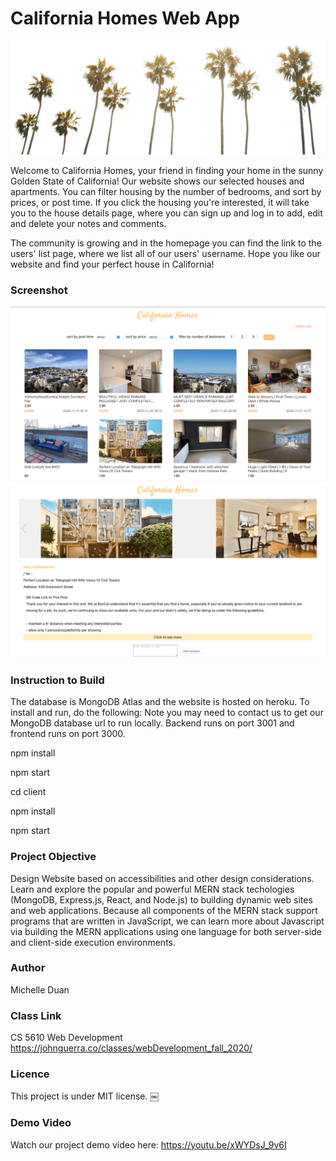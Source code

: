 # California Homes Web App

![](client/public/palmtrees.png)

Welcome to California Homes, your friend in finding your home in the sunny Golden State of California! Our website shows our selected houses and apartments. You can filter housing by the number of bedrooms, and sort by prices, or post time. If you click the housing you're interested, it will take you to the house details page, where you can sign up and log in to add, edit and delete your notes and comments.

The community is growing and in the homepage you can find the link to the users' list page, where we list all of our users' username. Hope you like our website and find your perfect house in California!

### Screenshot

![](client/public/screenshot1.png)
![](client/public/screenshot2.png)

### Instruction to Build

The database is MongoDB Atlas and the website is hosted on heroku. To install and run, do the following:
Note you may need to contact us to get our MongoDB database url to run locally. Backend runs on port 3001 and frontend runs on port 3000.

npm install

npm start

cd client

npm install

npm start

### Project Objective

Design Website based on accessibilities and other design considerations. Learn and explore the popular and powerful MERN stack techologies (MongoDB, Express.js, React, and Node.js) to building dynamic web sites and web applications. Because all components of the MERN stack support programs that are written in JavaScript, we can learn more about Javascript via building the MERN applications using one language for both server-side and client-side execution environments.

### Author

Michelle Duan

### Class Link

CS 5610 Web Development
https://johnguerra.co/classes/webDevelopment_fall_2020/

### Licence

This project is under MIT license.
￼

### Demo Video

Watch our project demo video here:
https://youtu.be/xWYDsJ_9v6I
